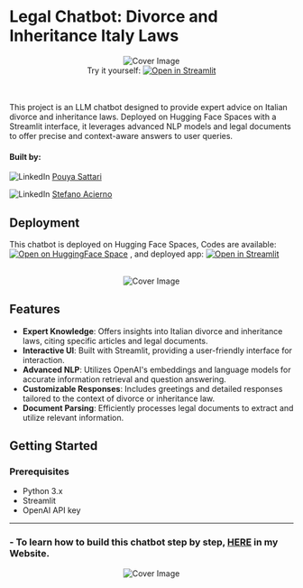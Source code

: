 
# Legal Chatbot: Divorce and Inheritance Italy Laws


<div align="center">
  <img src="https://sattari.org/wp-content/uploads/2024/01/Screen_Recording_2024-01-31_at_16_06_49_AdobeExpress-ezgif.com-video-to-gif-converter.gif" alt="Cover Image" style="max-width:100%; max-height:300px; pointer-events: none;">
</div>

<div align="center">
  Try it yourself: <a href="https://sattari-legal-chat-bot.hf.space" target="_blank"><img src="https://static.streamlit.io/badges/streamlit_badge_black_white.svg" alt="Open in Streamlit"></a>
</div>



<br>
<br>


This project is an LLM chatbot designed to provide expert advice on Italian divorce and inheritance laws. Deployed on Hugging Face Spaces with a Streamlit interface, it leverages advanced NLP models and legal documents to offer precise and context-aware answers to user queries.

#### Built by:
![LinkedIn](https://img.shields.io/badge/-blue?style=flat&logo=LinkedIn&logoColor=white) [Pouya Sattari](https://www.linkedin.com/in/pouya-sattari/) 

![LinkedIn](https://img.shields.io/badge/-blue?style=flat&logo=LinkedIn&logoColor=white) [Stefano Acierno](https://www.linkedin.com/in/stefano-acierno-490b24284) 


## Deployment

This chatbot is deployed on Hugging Face Spaces, Codes are available:  [![Open on HuggingFace Space](https://huggingface.co/datasets/huggingface/badges/resolve/main/open-in-hf-spaces-sm.svg)](https://huggingface.co/spaces/sattari/legal-chat-bot/tree/main)  , and deployed app: [![Open in Streamlit](https://static.streamlit.io/badges/streamlit_badge_black_white.svg)](https://sattari-legal-chat-bot.hf.space)

<br>

<div align="center">
  <img src="https://sattari.org/wp-content/uploads/2024/02/thumbnail.png" alt="Cover Image" style="max-width:100%; max-height:100px; pointer-events: none;">
</div>



## Features

- **Expert Knowledge**: Offers insights into Italian divorce and inheritance laws, citing specific articles and legal documents.
- **Interactive UI**: Built with Streamlit, providing a user-friendly interface for interaction.
- **Advanced NLP**: Utilizes OpenAI's embeddings and language models for accurate information retrieval and question answering.
- **Customizable Responses**: Includes greetings and detailed responses tailored to the context of divorce or inheritance law.
- **Document Parsing**: Efficiently processes legal documents to extract and utilize relevant information.



## Getting Started


### Prerequisites

- Python 3.x
- Streamlit
- OpenAI API key

  
_______

### - To learn how to build this chatbot step by step, [HERE](https://sattari.org/legal-chatbot-divorce-and-inheritance-italy-laws/) in my Website.

<div align="center">
  <img src="https://sattari.org/wp-content/uploads/2024/03/dl.beatsnoop.com-1709658529.jpg" alt="Cover Image" style="max-width:100%; max-height:300px; pointer-events: none;">
</div>



